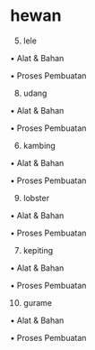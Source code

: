 # hewan

<!-- adi  -->
5. lele

• Alat & Bahan


• Proses Pembuatan


8. udang

• Alat & Bahan


• Proses Pembuatan


<!-- handy -->
6. kambing

• Alat & Bahan


• Proses Pembuatan


9. lobster

• Alat & Bahan


• Proses Pembuatan


<!-- cahaya -->
7. kepiting

• Alat & Bahan


• Proses Pembuatan



10. gurame 

• Alat & Bahan


• Proses Pembuatan

